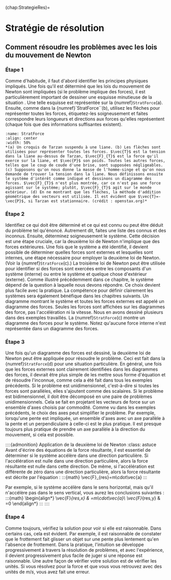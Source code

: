 (chap:StrategieRes)=
# Stratégie de résolution
## Comment résoudre les problèmes avec les lois du mouvement de Newton
### Étape 1
Comme d'habitude, il faut d'abord identifier les principes physiques impliqués. Une fois qu'il est déterminé que les lois du mouvement de Newton sont impliquées (si le problème implique des forces), il est particulièrement important de dessiner une esquisse minutieuse de la situation . Une telle esquisse est représentée sur la {numref}`StratForce`(a). Ensuite, comme dans la {numref}`StratForce``(b), utilisez les flèches pour représenter toutes les forces, étiquetez-les soigneusement et faites correspondre leurs longueurs et directions aux forces qu'elles représentent (chaque fois que des informations suffisantes existent).
```{figure} figures/StratForce.jpg
:name: StratForce
:align: center
:width: 50%
*(a) Un croquis de Tarzan suspendu à une liane. (b) Les flèches sont utilisées pour représenter toutes les forces. $\vec{T}$ est la tension dans la liane au-dessus de Tarzan, $\vec{F}_{T}$ est la force qu'il exerce sur la liane, et $\vec{P}$ son poids. Toutes les autres forces, telles que le coup de coude d'une brise, sont supposées négligeables. (c) Supposons qu'on nous donne la masse de l'homme-singe et qu'on nous demande de trouver la tension dans la liane. Nous définissons ensuite le système d'intérêt comme indiqué et dessinons un diagramme des forces. $\vec{F}_{T}$ n'est plus montrée, car ce n'est pas une force agissant sur le système; plutôt, $\vec{F}_{T}$ agit sur le monde extérieur. (d) En ne montrant que les flèches, la méthode d'addition géométrique des vecteurs est utilisée. Il est évident que $\vec{T}=-\vec{P}$, si Tarzan est stationnaire. (crédit : openstax.org)*
```

### Étape 2
Identifiez ce qui doit être déterminé et ce qui est connu ou peut être déduit du problème tel qu'énoncé. Autrement dit, faites une liste des connus et des inconnus. Ensuite, déterminez soigneusement le système. Cette décision est une étape cruciale, car la deuxième loi de Newton n'implique que des forces extérieures. Une fois que le système a été identifié, il devient possible de déterminer quelles forces sont externes et lesquelles sont internes, une étape nécessaire pour employer la deuxième loi de Newton. (Voir la {numref}`StratForce`(c).) La troisième loi de Newton peut être utilisée pour identifier si des forces sont exercées entre les composants d'un système (interne) ou entre le système et quelque chose d'extérieur (externe). Comme illustré précédemment dans ce chapitre, le système dépend de la question à laquelle nous devons répondre. Ce choix devient plus facile avec la pratique. La compétence pour définir clairement les systèmes sera également bénéfique dans les chapitres suivants. Un diagramme montrant le système et toutes les forces externes est appelé un diagramme des forces. Seules les forces sont affichées sur les diagrammes des force, pas l'accélération ni la vitesse. Nous en avons dessiné plusieurs dans des exemples travaillés. La {numref}`StratForce`(c) montre un diagramme des forces pour le système. Notez qu'aucune force interne n'est représentée dans un diagramme des forces.

### Étape 3
Une fois qu'un diagramme des forces est dessiné, la deuxième loi de Newton peut être appliquée pour résoudre le problème. Ceci est fait dans la {numref}`StratForce`(d) pour une situation particulière. En général, une fois que les forces externes sont clairement identifiées dans les diagrammes des forces, il devrait être plus simple de les mettre sous forme d'équation et de résoudre l'inconnue, comme cela a été fait dans tous les exemples précédents. Si le problème est unidimensionnel, c'est-à-dire si toutes les forces sont parallèles, elles s'ajoutent comme des scalaires. Si le problème est bidimensionnel, il doit être décomposé en une paire de problèmes unidimensionnels. Cela se fait en projetant les vecteurs de force sur un ensemble d'axes choisis par commodité. Comme vu dans les exemples précédents, le choix des axes peut simplifier le problème. Par exemple, lorsqu'une pente est impliquée, un ensemble d'axes avec un axe parallèle à la pente et un perpendiculaire à celle-ci est le plus pratique. Il est presque toujours plus pratique de prendre un axe parallèle à la direction du mouvement, si cela est possible.

::::{admonition} Application de la deuxième loi de Newton
:class: astuce
Avant d'écrire des équations de la force résultante, il est essentiel de déterminer si le système accélère dans une direction particulière. Si l'accélération est nulle dans une direction particulière, alors la force résultante est nulle dans cette direction. De même, si l'accélération est différente de zéro dans une direction particulière, alors la force résultante est décrite par l'équation :
:::{math}
\vec{F}_{res}=m\cdot\vec{a}
:::

Par exemple, si le système accélère dans le sens horizontal, mais qu'il n'accélère pas dans le sens vertical, vous aurez les conclusions suivantes :
:::{math}
\begin{align*}
\vec{F}_{res\,x} & =m\cdot\vec{a}\\
\vec{F}_{res\,y} & =0
\end{align*}
:::
::::

### Étape 4
Comme toujours, vérifiez la solution pour voir si elle est raisonnable. Dans certains cas, cela est évident. Par exemple, il est raisonnable de constater que le frottement fait glisser un objet sur une pente plus lentement qu'en l'absence de frottement. Dans la pratique, l'intuition se développe progressivement à travers la résolution de problèmes, et avec l'expérience, il devient progressivement plus facile de juger si une réponse est raisonnable. Une autre façon de vérifier votre solution est de vérifier les unités. Si vous résolvez pour la force et que vous vous retrouvez avec des unités de $m/s$, vous avez fait une erreur.
